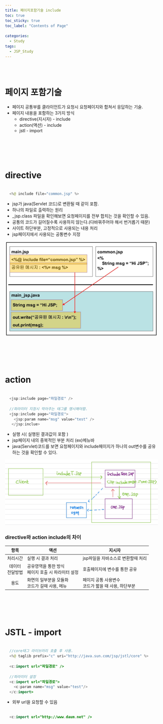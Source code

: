 ```yaml
---
title: 페이지포함기술 include
toc: true
toc_sticky: true
toc_label: "Contents of Page"

categories:
  - Study
tags:
  - JSP_Study
---
```


<br><br>

# 페이지 포함기술
* 페이지 공통부를 클라이언트가 요청시 요청페이지와 합쳐서 응답하는 기술.
* 페이지 내용을 포함하는 3가지 방식
  - directive(지시자) - include
  - action(액션) - include
  - jstl - import

<br><br><br><br>

# directive

```java

  <%@ include file="common.jsp" %> 

```

* jsp가 java(Servlet 코드)로 변환될 때 같이 포함.
* 하나의 파일로 출력하는 원리
* \_jsp.class 파일을 확인해보면 요청페이지를 전부 합치는 것을 확인할 수 있음.
* 공통의 코드가 길어질수록 사용하지 않는다.(다바꿔주어야 해서 번거롭기 때문)
* 사이트 하단부분, 고정적으로 사용되는 내용 처리
* jsp페이지에서 사용되는 공통변수 지정

![directive원리](/assets/imgss/20210624-directive.jpg)

<br><br><br><br>

# action

```java

  <jsp:include page="파일경로" />
  
  //파라미터 지정시 막아주는 태그를 명시해야함.
  <jsp:include page="파일경로">
    <jsp:param name="msg" value="test" />
   </jsp:inclue>

```

* 실행 시( 실행된 결과값이 포함 )
* jsp페이지 내의 중복적인 부분 처리 (ex)메뉴바
* java(Servlet)코드를 보면 요청페이지와 include페이지가 하나의 out변수를 공유하는 것을 확인할 수 있다.

![action원리](/assets/imgss/20210624-action.jpg)

### directive와 action include의 차이
| 항목 | 액션 | 지시자 |
|:---:|---|---|
| 처리시간 | 실행 시 결과 처리 | jsp파일을 자바소스로 변환할때 처리 |
| 데이터<br>전달방법 | 공유영역을 통한 방식<br>페이지 호출 시 파라미터 설정 | 호출페이지에 변수를 통한 공유 |
| 용도 | 화면의 일부분을 모듈화<br>코드가 길때 사용, 메뉴 | 페이지 공통 사용변수<br>코드가 짧을 때 사용, 하단부분 |


<br><br><br><br>

# JSTL - import

```java

  //core태그 라이브러리 호출 후 사용.
  <%@ taglib prefix="c" uri="http://java.sun.com/jsp/jstl/core" %>
  
  <c:import url="파일경로" />
  
  //파라미터 설정
  <c:import url="파일경로">
    <c:param name="msg" value="test"/>
  </c:import>

```

* 외부 url을 요청할 수 있음

```java

  <c:import url="http://www.daum.net" />

```

<br><br><br><br>
